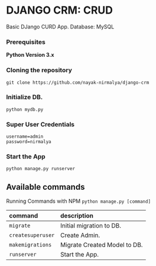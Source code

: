 # DJANGO CRM: CRUD

Basic DJango CURD App.
Database: MySQL

### Prerequisites

**Python Version 3.x**

### Cloning the repository

```shell
git clone https://github.com/nayak-nirmalya/django-crm
```

### Initialize DB.

```shell
python mydb.py
```

### Super User Credentials

```shell
username=admin
password=nirmalya
```

### Start the App

```shell
python manage.py runserver

```

## Available commands

Running Commands with NPM `python manage.py [command]`

| command           | description                  |
| :---------------- | :--------------------------- |
| `migrate`         | Initial migration to DB.     |
| `createsuperuser` | Create Admin.                |
| `makemigrations`  | Migrate Created Model to DB. |
| `runserver`       | Start the App.               |
